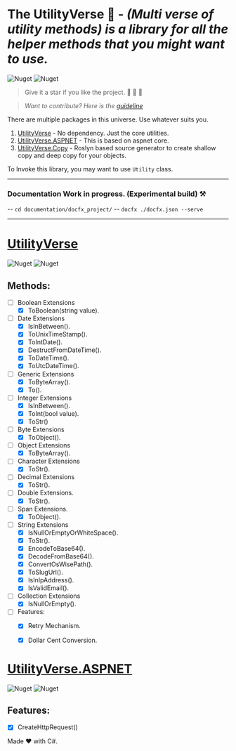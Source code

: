 ﻿# The UtilityVerse 🧰 -  *(Multi verse of utility methods) is a library for all the helper methods that you might want to use.*

![Nuget](https://img.shields.io/github/repo-size/purkayasta/TheUtilityVerse?style=social)
![Nuget](https://img.shields.io/github/last-commit/purkayasta/TheUtilityVerse?style=flat-square)

> Give it a star if you like the project. 👏 🌠 🌟

> *Want to contribute? Here is the [guideline](./CONTRIBUTING.md)*

There are multiple packages in this universe. Use whatever suits you.

1. [UtilityVerse](https://www.nuget.org/packages/UtilityVerse/) - No dependency. Just the core utilities. 
2. [UtilityVerse.ASPNET](https://www.nuget.org/packages/UtilityVerse.ASPNET/) - This is based on aspnet core.
3. [UtilityVerse.Copy]() - Roslyn based source generator to create shallow copy and deep copy for your objects.

To Invoke this library, you may want to use ```Utility``` class.

-------------------------------

### Documentation Work in progress. (Experimental build) ⚒️
-- `cd documentation/docfx_project/`
-- `docfx ./docfx.json --serve`

-------------------------------

# [UtilityVerse](https://www.nuget.org/packages/UtilityVerse/)
![Nuget](https://img.shields.io/nuget/v/UtilityVerse)
![Nuget](https://img.shields.io/nuget/dt/UtilityVerse?style=plastic)


## Methods:

- [ ] Boolean Extensions
	- [x] ToBoolean(string value).

- [ ] Date Extensions
	- [x] IsInBetween().
	- [x] ToUnixTimeStamp().
	- [x] ToIntDate().
	- [x] DestructFromDateTime().
	- [x] ToDateTime().
	- [x] ToUtcDateTime().

- [ ] Generic Extensions
	- [x] ToByteArray().
	- [x] To<T>().

- [ ] Integer Extensions
	- [x] IsInBetween().
	- [x] ToInt(bool value).
	- [x] ToStr()

- [ ] Byte Extensions
	- [x] ToObject().

- [ ] Object Extensions
	- [x] ToByteArray().

- [ ] Character Extensions
	- [x] ToStr().

- [ ] Decimal Extensions
	- [x] ToStr().

- [ ] Double Extensions.
	- [x] ToStr().

- [ ] Span Extensions.
	- [x] ToObject().

- [ ] String Extensions
	- [x] IsNullOrEmptyOrWhiteSpace().
	- [x] ToStr().
	- [x] EncodeToBase64().
	- [x] DecodeFromBase64().
	- [x] ConvertOsWisePath().
	- [x] ToSlugUrl().
	- [x] IsInIpAddress().
	- [x] IsValidEmail().

- [ ] Collection Extensions
	- [x] IsNullOrEmpty().

- [ ] Features:
	- [x] Retry Mechanism.
	- [x] Dollar Cent Conversion.


# [UtilityVerse.ASPNET](https://www.nuget.org/packages/UtilityVerse.ASPNET/)
![Nuget](https://img.shields.io/nuget/v/UtilityVerse.ASPNET)
![Nuget](https://img.shields.io/nuget/dt/UtilityVerse.ASPNET?style=plastic)


## Features:
- [x] CreateHttpRequest()



Made ❤ with C#.